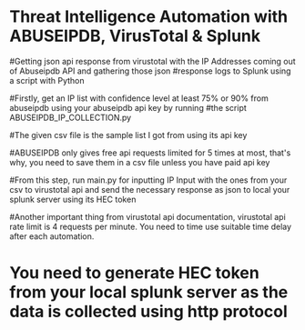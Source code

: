# Threat Intelligence Automation with ABUSEIPDB, VirusTotal & Splunk
#Getting json api response from virustotal with the IP Addresses coming out of Abuseipdb API and gathering those json #response logs to Splunk using a script with Python 


#Firstly, get an IP list with confidence level at least 75% or 90% from abuseipdb using your abuseipdb api key by running #the script ABUSEIPDB_IP_COLLECTION.py

#The given csv file is the sample list I got from using its api key

#ABUSEIPDB only gives free api requests limited for 5 times at most, that's why, you need to save them in a csv file unless you have paid api key

#From this step, run main.py for inputting IP Input with the ones from your csv to virustotal api and send the necessary response as json to local your splunk server using its HEC token

#Another important thing from virustotal api documentation, virustotal api rate limit is 4 requests per minute. You need to time use suitable time delay after each automation.

# You need to generate HEC token from your local splunk server as the data is collected using http protocol
